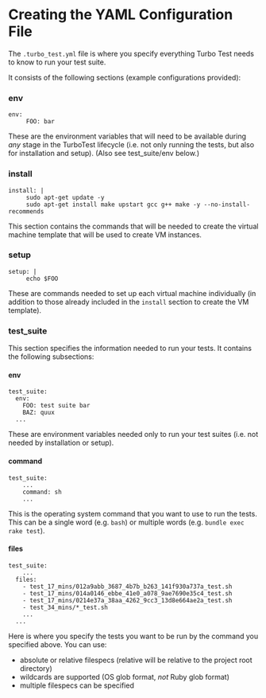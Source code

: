 # Creating the YAML Configuration File

The `.turbo_test.yml` file is where you specify everything Turbo Test needs to know to run your test suite.

It consists of the following sections (example configurations provided):

### env

```
env:
     FOO: bar
   ```
These are the environment variables that will need to be available during _any_ stage in the TurboTest lifecycle (i.e. not only running the tests, but also for installation and setup). (Also see test_suite/env below.)


### install

```
install: |
     sudo apt-get update -y
     sudo apt-get install make upstart gcc g++ make -y --no-install-recommends
```

This section contains the commands that will be needed to create the virtual machine template that will be used to create VM instances.


### setup

```
setup: |
     echo $FOO
   ```

These are commands needed to set up each virtual machine individually (in addition to those already included in the 
`install` section to create the VM template).


### test_suite

This section specifies the information needed to run your tests. It contains the following subsections:

#### env

```
test_suite:
  env:
    FOO: test suite bar
    BAZ: quux
  ...
```

These are environment variables needed only to run your test suites (i.e. not needed by installation or setup).


#### command

```
test_suite:
    ...
    command: sh
    ...
```

This is the operating system command that you want to use to run the tests. This can be a single word (e.g. `bash`) or multiple words (e.g. `bundle exec rake test`).


#### files

```
test_suite:
    ...
  files:
    - test_17_mins/012a9abb_3687_4b7b_b263_141f930a737a_test.sh
    - test_17_mins/014a0146_ebbe_41e0_a078_9ae7690e35c4_test.sh
    - test_17_mins/0214e37a_38aa_4262_9cc3_13d8e664ae2a_test.sh
    - test_34_mins/*_test.sh
    ...
  ...
```

Here is where you specify the tests you want to be run by the command you specified above. You can use:

* absolute or relative filespecs (relative will be relative to the project root directory)
* wildcards are supported (OS glob format, _not_ Ruby glob format)
* multiple filespecs can be specified
